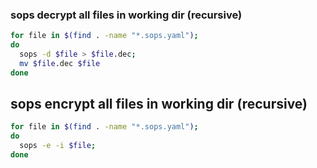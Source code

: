 ### sops decrypt all files in working dir (recursive)
```bash
for file in $(find . -name "*.sops.yaml");
do
  sops -d $file > $file.dec;
  mv $file.dec $file
done

```

## sops encrypt all files in working dir (recursive)
```bash
for file in $(find . -name "*.sops.yaml");
do
  sops -e -i $file;
done

```
